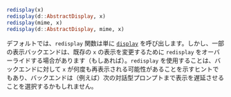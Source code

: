 ```julia
redisplay(x)
redisplay(d::AbstractDisplay, x)
redisplay(mime, x)
redisplay(d::AbstractDisplay, mime, x)
```

デフォルトでは、`redisplay` 関数は単に [`display`](@ref) を呼び出します。しかし、一部の表示バックエンドは、既存の `x` の表示を変更するために `redisplay` をオーバーライドする場合があります（もしあれば）。`redisplay` を使用することは、バックエンドに対して `x` が何度も再表示される可能性があることを示すヒントでもあり、バックエンドは（例えば）次の対話型プロンプトまで表示を遅延させることを選択するかもしれません。
